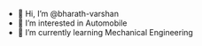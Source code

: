 - 👋 Hi, I’m @bharath-varshan
- 👀 I’m interested in Automobile
- 🌱 I’m currently learning Mechanical  Engineering


<!---
bharath-varshan/bharath-varshan is a ✨ special ✨ repository because its `README.md` (this file) appears on your GitHub profile.
You can click the Preview link to take a look at your changes.
--->
